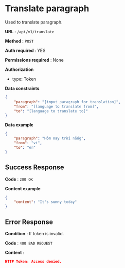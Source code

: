 # Translate paragraph

Used to translate paragraph.

**URL** : `/api/v1/translate`

**Method** : `POST`

**Auth required** : YES

**Permissions required** : None

**Authorization**
- type: Token

**Data constraints**

```json
{
    "paragraph": "[input paragraph for translation]",
    "from": "[language to translate from]",
    "to": "[language to translate to]"
}
```

**Data example**

```json
{
    "paragraph": "Hôm nay trời nắng",
    "from": "vi",
    "to": "en"
}
```

## Success Response

**Code** : `200 OK`

**Content example**

```json
{
    "content": "It's sunny today"
}
```

## Error Response

**Condition** : If token is invalid.

**Code** : `400 BAD REQUEST`

**Content** :

```json
HTTP Token: Access denied.
```